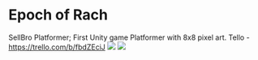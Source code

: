 # Epoch of Rach
 SellBro Platformer;
 First Unity game Platformer with 8x8 pixel art.
Tello - https://trello.com/b/fbdZEciJ
![](scr1.png)
![](scr2.png)
